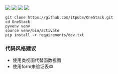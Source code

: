 
[![](https://img.shields.io/badge/python-3.4-green.svg)](https://www.python.org/download/releases/3.4.0/) [![](https://img.shields.io/badge/python-3.5-green.svg)](https://www.python.org/downloads/release/python-352/)
[![](https://img.shields.io/badge/python-3.6-green.svg)](https://www.python.org/downloads/release/python-360/) [![](https://img.shields.io/badge/license-MIT-brightgreen.svg)](LICENSE)

```shell
git clone https://github.com/itpubs/OneStack.git
cd OneStack
pyvenv venv
source venv/bin/activate
pip install -r requirements/dev.txt
```

### 代码风格建议

- 使用类视图代替函数视图
- 使用form来验证表单

